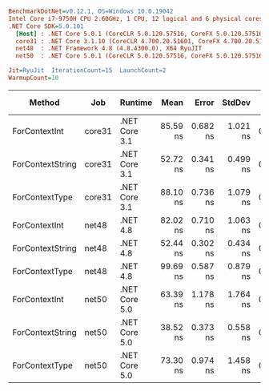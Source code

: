 ``` ini

BenchmarkDotNet=v0.12.1, OS=Windows 10.0.19042
Intel Core i7-9750H CPU 2.60GHz, 1 CPU, 12 logical and 6 physical cores
.NET Core SDK=5.0.101
  [Host] : .NET Core 5.0.1 (CoreCLR 5.0.120.57516, CoreFX 5.0.120.57516), X64 RyuJIT
  core31 : .NET Core 3.1.10 (CoreCLR 4.700.20.51601, CoreFX 4.700.20.51901), X64 RyuJIT
  net48  : .NET Framework 4.8 (4.8.4300.0), X64 RyuJIT
  net50  : .NET Core 5.0.1 (CoreCLR 5.0.120.57516, CoreFX 5.0.120.57516), X64 RyuJIT

Jit=RyuJit  IterationCount=15  LaunchCount=2  
WarmupCount=10  

```
|           Method |    Job |       Runtime |     Mean |    Error |   StdDev |  Gen 0 | Gen 1 | Gen 2 | Allocated |
|----------------- |------- |-------------- |---------:|---------:|---------:|-------:|------:|------:|----------:|
|    ForContextInt | core31 | .NET Core 3.1 | 85.59 ns | 0.682 ns | 1.021 ns | 0.0242 |     - |     - |     152 B |
| ForContextString | core31 | .NET Core 3.1 | 52.72 ns | 0.341 ns | 0.499 ns | 0.0204 |     - |     - |     128 B |
|   ForContextType | core31 | .NET Core 3.1 | 88.10 ns | 0.736 ns | 1.079 ns | 0.0204 |     - |     - |     128 B |
|    ForContextInt |  net48 |      .NET 4.8 | 82.02 ns | 0.710 ns | 1.063 ns | 0.0242 |     - |     - |     152 B |
| ForContextString |  net48 |      .NET 4.8 | 52.44 ns | 0.302 ns | 0.434 ns | 0.0204 |     - |     - |     128 B |
|   ForContextType |  net48 |      .NET 4.8 | 99.69 ns | 0.587 ns | 0.879 ns | 0.0204 |     - |     - |     128 B |
|    ForContextInt |  net50 | .NET Core 5.0 | 63.39 ns | 1.178 ns | 1.764 ns | 0.0242 |     - |     - |     152 B |
| ForContextString |  net50 | .NET Core 5.0 | 38.52 ns | 0.373 ns | 0.558 ns | 0.0204 |     - |     - |     128 B |
|   ForContextType |  net50 | .NET Core 5.0 | 73.30 ns | 0.974 ns | 1.458 ns | 0.0204 |     - |     - |     128 B |
